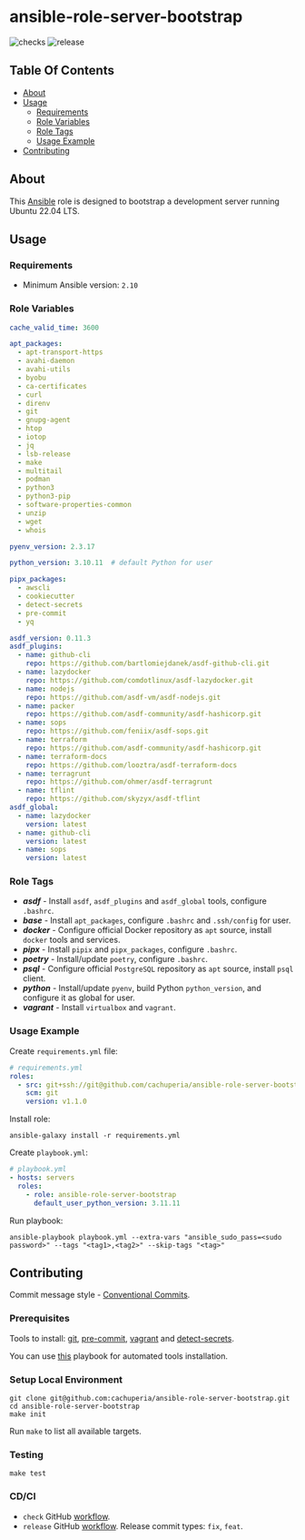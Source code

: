 # ansible-role-server-bootstrap

![checks][checks] ![release][release]

## Table Of Contents

* [About](#about)
* [Usage](#usage)
  * [Requirements](#requirements)
  * [Role Variables](#role-variables)
  * [Role Tags](#role-tags)
  * [Usage Example](#usage-example)
* [Contributing](#contributing)

## About

This [Ansible][ans] role is designed to bootstrap a development server running Ubuntu 22.04 LTS.

## Usage

### Requirements

- Minimum Ansible version: `2.10`

### Role Variables

```yaml
cache_valid_time: 3600

apt_packages:
  - apt-transport-https
  - avahi-daemon
  - avahi-utils
  - byobu
  - ca-certificates
  - curl
  - direnv
  - git
  - gnupg-agent
  - htop
  - iotop
  - jq
  - lsb-release
  - make
  - multitail
  - podman
  - python3
  - python3-pip
  - software-properties-common
  - unzip
  - wget
  - whois

pyenv_version: 2.3.17

python_version: 3.10.11  # default Python for user

pipx_packages:
  - awscli
  - cookiecutter
  - detect-secrets
  - pre-commit
  - yq

asdf_version: 0.11.3
asdf_plugins:
  - name: github-cli
    repo: https://github.com/bartlomiejdanek/asdf-github-cli.git
  - name: lazydocker
    repo: https://github.com/comdotlinux/asdf-lazydocker.git
  - name: nodejs
    repo: https://github.com/asdf-vm/asdf-nodejs.git
  - name: packer
    repo: https://github.com/asdf-community/asdf-hashicorp.git
  - name: sops
    repo: https://github.com/feniix/asdf-sops.git
  - name: terraform
    repo: https://github.com/asdf-community/asdf-hashicorp.git
  - name: terraform-docs
    repo: https://github.com/looztra/asdf-terraform-docs
  - name: terragrunt
    repo: https://github.com/ohmer/asdf-terragrunt
  - name: tflint
    repo: https://github.com/skyzyx/asdf-tflint
asdf_global:
  - name: lazydocker
    version: latest
  - name: github-cli
    version: latest
  - name: sops
    version: latest
```

### Role Tags

- **_asdf_** - Install `asdf`, `asdf_plugins` and `asdf_global` tools, configure `.bashrc`.
- **_base_** - Install `apt_packages`, configure `.bashrc` and `.ssh/config` for user.
- **_docker_** - Configure official Docker repository as `apt` source, install `docker` tools and services.
- **_pipx_** - Install `pipix` and `pipx_packages`, configure `.bashrc`.
- **_poetry_** - Install/update `poetry`, configure `.bashrc`.
- **_psql_** - Configure official `PostgreSQL` repository as `apt` source, install `psql` client.
- **_python_** - Install/update `pyenv`, build Python `python_version`, and configure it as global for user.
- **_vagrant_** - Install `virtualbox` and `vagrant`.

### Usage Example

Create `requirements.yml` file:

```yaml
# requirements.yml
roles:
  - src: git+ssh://git@github.com/cachuperia/ansible-role-server-bootstrap.git
    scm: git
    version: v1.1.0
```

Install role:

```shell
ansible-galaxy install -r requirements.yml
```

Create `playbook.yml`:

```yaml
# playbook.yml
- hosts: servers
  roles:
    - role: ansible-role-server-bootstrap
      default_user_python_version: 3.11.11
```

Run playbook:

```shell
ansible-playbook playbook.yml --extra-vars "ansible_sudo_pass=<sudo password>" --tags "<tag1>,<tag2>" --skip-tags "<tag>"
```

## Contributing

Commit message style - [Conventional Commits][cc].

### Prerequisites

Tools to install: [git][g], [pre-commit][pk], [vagrant][vg] and [detect-secrets][ds].

You can use [this][a] playbook for automated tools installation.

### Setup Local Environment

```shell
git clone git@github.com:cachuperia/ansible-role-server-bootstrap.git
cd ansible-role-server-bootstrap
make init
```

Run `make` to list all available targets.

### Testing

```shell
make test
```

### CD/CI

- `check` GitHub [workflow][wch].
- `release` GitHub [workflow][wr]. Release commit types: `fix`, `feat`.


[a]: https://github.com/IaroslavR/ansible-role-server-bootstrap
[ans]: https://docs.ansible.com/ansible/latest/installation_guide/intro_installation.html#installing-ansible-on-ubuntu
[cc]: https://www.conventionalcommits.org/en/v1.0.0/
[ds]: https://github.com/Yelp/detect-secrets#installation
[g]: https://www.atlassian.com/git/tutorials/install-git
[pk]: https://pre-commit.com/#install
[vg]: https://www.vagrantup.com/

[wch]: .github/workflows/checks.yml
[wr]: .github/workflows/release.yml

[checks]: https://github.com/cachuperia/blueprint-general/actions/workflows/checks.yml/badge.svg
[release]: https://github.com/cachuperia/blueprint-general/actions/workflows/release.yml/badge.svg

